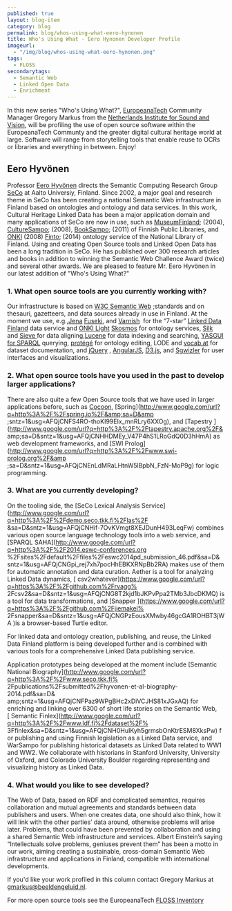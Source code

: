```yaml
---
published: true
layout: blog-item
category: blog
permalink: blog/whos-using-what-eero-hynonen
title: Who's Using What - Eero Hynonen Developer Profile 
imageurl: 
  - "/img/blog/whos-using-what-eero-hynonen.png"
tags: 
  - FLOSS
secondarytags:
  - Semantic Web
  - Linked Open Data
  - Enrichment
---
```


In this new series "Who's Using What?", [EuropeanaTech](http://pro.europeana.eu/web/network/europeana-tech) Community Manager Gregory Markus from the [Netherlands Institute for Sound and Vision](http://www.beeldengeluid.nl/en), will be profiling the use of open source software within the EuropeanaTech Communty and the greater digital cultural heritage world at large. Software will range from storytelling tools that enable reuse to OCRs or libraries and everything in between. Enjoy! 

## Eero Hyvönen

Professor [Eero Hyvönen](http://www.seco.tkk.fi/u/eahyvone/) directs the Semantic Computing Research Group [SeCo](http://www.seco.tkk.fi/) at Aalto Universiy, Finland. Since 2002, a major goal and research theme in SeCo has been creating a national Semantic Web infrastructure in Finland based on ontologies and ontology and data services. In this work, Cultural Heritage Linked Data has been a major application domain and many applications of SeCo are now in use, such as [MuseumFinland](http://www.seco.tkk.fi/applications/museumfinland/); (2004), [CultureSampo](http://www.kulttuurisampo.fi/?lang=en); (2008), [BookSampo](http://www.seco.tkk.fi/applications/kirjasampo/); (2011) of Finnish Public Libraries, and [ONKI](https://onki.fi/)  (2008) [Finto](http://finto.fi/fi/); (2014) ontology service of the National Library of Finland. Using and creating Open Source tools and Linked Open Data has been a long tradition in SeCo. He has published over 300 research articles and books in addition to winning the Semantic Web Challence Award (twice) and several other awards. We are pleased to feature Mr. Eero Hyvönen in our latest addition of "Who's Using What?"

### 1. What open source tools are you currently working with? 

Our infrastructure is based on [W3C
Semantic Web](http://www.w3.org/2001/sw/) ;standards and on thesauri,
gazetteers, and data sources already in use in Finland. At the moment we
use, e.g.,[Jena](https://jena.apache.org/) [Fuseki](http://jena.apache.org/documentation/serving_data/), and
[
Varnish](https://www.varnish-software.com/)
&nbsp;for the &ldquo;7-star&rdquo;
[Linked Data
Finland](http://www.ldf.fi/) data service and
[ONKI
Light](http://light.onki.fi/fi/) [Skosmos](https://github.com/NatLibFi/Skosmos
)&nbsp;for ontology services, [Silk
](http://wifo5-03.informatik.uni-mannheim.de/bizer/silk/)and [Sieve
](http://sieve.wbsg.de/)for data aligning,[Lucene](http://lucene.apache.org/core/3_0_3/fileformats.html)&nbsp;for data indexing and searching, [YASGUI for SPARQL](http://laurensrietveld.nl/yasgui/)&nbsp;querying, [protégé](http://protege.stanford.edu/)&nbsp;for ontology editing, LODE and
[vocab.at](http://vocab.at/)&nbsp;for dataset documentation, and [jQuery](http://jquery.com/)
, [AngularJS](https://angularjs.org/), [D3.js](http://d3js.org/), and [Sgwizler](http://dev.data2000.no/sgvizler/)&nbsp;for
user interfaces and visualizations.

### 2. What open source tools have you used in the past to develop larger applications? 

There are also quite a few Open Source tools that we have used in larger
applications before, such as [Cocoon](https://github.com/nathanvda/cocoon), [Spring](http://www.google.com/url?q=http%3A%2F%2Fspring.io%2F&amp;sa=D&amp
;sntz=1&amp;usg=AFQjCNFS4RO-thoKI99EIx_mnRLry6XXOg), and [Tapestry
](http://www.google.com/url?q=http%3A%2F%2Ftapestry.apache.org%2F&
amp;sa=D&amp;sntz=1&amp;usg=AFQjCNHHDMEy_V47P4hS1LRoGdQ0D3hHmA)&nbsp;as web development frameworks, and [SWI
Prolog](http://www.google.com/url?q=http%3A%2F%2Fwww.swi-prolog.org%2F&amp
;sa=D&amp;sntz=1&amp;usg=AFQjCNEnLdMRaLHtnW5lBpbN_FzN-MoP9g)&nbsp;for logic programming.

### 3. What are you currently developing? 

 On the tooling side, the [SeCo
Lexical Analysis Service](http://www.google.com/url?q=http%3A%2F%2Fdemo.seco.tkk.fi%2Flas%2F
&amp;sa=D&amp;sntz=1&amp;usg=AFQjCNHif-7OvKVmgt8XEJDunH493LeqFw)&nbsp;combines various open
source language technology tools into a web service, and [SPARQL
SAHA](http://www.google.com/url?q=http%3A%2F%2F2014.eswc-conferences.org
%2Fsites%2Fdefault%2Ffiles%2Feswc2014pd_submission_46.pdf&amp;sa=D&amp;
sntz=1&amp;usg=AFQjCNGpi_rej7xh7pocHhEBKXRNpBb2RA)&nbsp;makes use of them for automatic annotation
and data curation. Aether is a tool for analyzing Linked Data dynamics,
[
csv2whatever](https://www.google.com/url?q=https%3A%2F%2Fgithub.com%2Frvagg%
2Fcsv2&amp;sa=D&amp;sntz=1&amp;usg=AFQjCNG8T2kjd1bJKPvPpa2TMb3JbcDKMQ)&nbsp;is a tool for data transformations,
and [Snapper ](https://www.google.com/url?q=https%3A%2F%2Fgithub.com%2Fjiemakel%
2Fsnapper&amp;sa=D&amp;sntz=1&amp;usg=AFQjCNGPzEousXMwby46gcGA1ROHBT3jWA
)is a browser-based Turtle
editor.

 For linked data and ontology
creation, publishing, and reuse, the Linked Data Finland platform is
being developed further and is combined with various tools for a
comprehensive Linked Data publishing service.

 Application prototypes being developed at the moment
include [Semantic National
Biography](http://www.google.com/url?q=http%3A%2F%2Fwww.seco.tkk.fi%
2Fpublications%2Fsubmitted%2Fhyvonen-et-al-biography-2014.pdf&amp;sa=D&
amp;sntz=1&amp;usg=AFQjCNFPaz9WPgBHc2xDiVCJHS81xJGxAQ)&nbsp;for enriching and linking over 6300 of
short life stories on the Semantic Web,[&nbsp;Semantic Finlex](http://www.google.com/url?q=http%3A%2F%2Fwww.ldf.fi%2Fdataset%2F%
3Ffinlex&amp;sa=D&amp;sntz=1&amp;usg=AFQjCNH0HuIKyh5grmsbOnKtrESM8XksPw)&nbsp;for publishing and using
Finnish legislation as a Linked Data service, and WarSampo for
publishing historical datasets as Linked Data related to WW1 and WW2. We
collaborate with historians in Stanford University, University of
Oxford, and Colorado University Boulder regarding representing and
visualizing history as Linked Data.

### 4. What would you like to see developed?

The Web of Data, based on RDF and complicated
semantics, requires collaboration and mutual agreements and standards
between data publishers and users. When one creates data, one should
also think, how it will link with the other parties&rsquo; data around,
otherwise problems will arise later. Problems, that could have been
prevented by collaboration and using a shared Semantic Web
infrastructure and services. Albert Einstein&rsquo;s saying &ldquo;Intellectuals solve problems, geniuses prevent
them&rdquo;&nbsp;has been a motto in our work, aiming
creating a sustainable, cross-domain Semantic Web infrastructure and
applications in Finland, compatible with international
developments.

If you'd like your work profiled in this column contact Gregory Markus at <gmarkus@beeldengeluid.nl>. 

For more open source tools see the EuropeanaTech [FLOSS Inventory](https://docs.google.com/spreadsheet/ccc?key=0Ag_7rVJwt0CpdFRJOEJxdEk4ZEMxQ01jaDgxQXFSTkE#gid=0)

